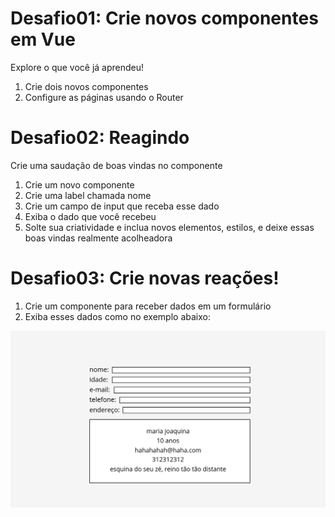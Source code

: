 # Desafio01: Crie novos componentes em Vue
Explore o que você já aprendeu!

1. Crie dois novos componentes
2. Configure as páginas usando o Router

# Desafio02: Reagindo
Crie uma saudação de boas vindas no componente

1. Crie um novo componente
2. Crie uma label chamada nome
3. Crie um campo de input que receba esse dado
4. Exiba o dado que você recebeu
4. Solte sua criatividade e inclua novos elementos, estilos, e deixe essas boas vindas realmente acolheadora

# Desafio03: Crie novas reações!

1. Crie um componente para receber dados em um formulário
2. Exiba esses dados como no exemplo abaixo:

![assets](assets/03.png)